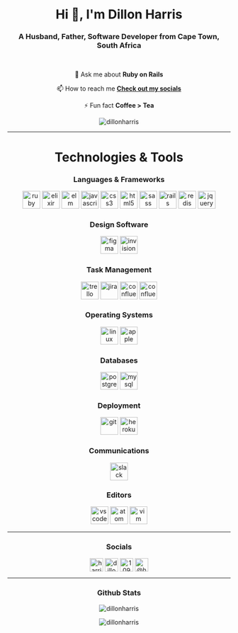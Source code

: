 <h1 align="center">Hi 👋, I'm Dillon Harris</h1>
<h3 align="center">A Husband, Father, Software Developer from Cape Town, South Africa</h3>

<br>
<div align="center">
  <p>💬 Ask me about <strong>Ruby on Rails</strong></p>
  <p>📫 How to reach me <strong><a href='#socials'>Check out my socials</a></strong></p>
  <p>⚡ Fun fact <strong>Coffee > Tea</strong></p>
</div>

<p align="center"> <img src="https://komarev.com/ghpvc/?username=dillonharris" alt="dillonharris" /> </p>

---
<h1 align="center">Technologies & Tools</h1>
<h3 align="center">Languages & Frameworks</h3>
<p align="center">
<img src="https://cdn.jsdelivr.net/gh/devicons/devicon/icons/ruby/ruby-plain-wordmark.svg" alt="ruby" width="40" height="40"/>
<img src="https://cdn.jsdelivr.net/gh/devicons/devicon/icons/elixir/elixir-original.svg" alt="elixir" width="40" height="40"/>
<img src="https://cdn.jsdelivr.net/gh/devicons/devicon/icons/elm/elm-original.svg
" alt="elm" width="40" height="40"/>
<img src="https://cdn.jsdelivr.net/gh/devicons/devicon/icons/javascript/javascript-plain.svg" alt="javascript" width="40" height="40"/>
<img src="https://cdn.jsdelivr.net/gh/devicons/devicon/icons/css3/css3-original-wordmark.svg" alt="css3" width="40" height="40"/>
<img src="https://cdn.jsdelivr.net/gh/devicons/devicon/icons/html5/html5-original-wordmark.svg" alt="html5" width="40" height="40"/>
<img src="https://cdn.jsdelivr.net/gh/devicons/devicon/icons/sass/sass-original.svg" alt="sass" width="40" height="40"/>
<img src="https://cdn.jsdelivr.net/gh/devicons/devicon/icons/rails/rails-original-wordmark.svg" alt="rails" width="40" height="40"/>
<img src="https://cdn.jsdelivr.net/gh/devicons/devicon/icons/redis/redis-original-wordmark.svg" alt="redis" width="40" height="40"/>
<img src="https://cdn.jsdelivr.net/gh/devicons/devicon/icons/jquery/jquery-original.svg" alt="jquery" width="40" height="40"/>
</p>

<h3 align="center">Design Software</h3>
<p align="center">
<img src="https://cdn.jsdelivr.net/gh/devicons/devicon/icons/figma/figma-original.svg" alt="figma" width="40" height="40"/>
<img src="https://www.vectorlogo.zone/logos/invisionapp/invisionapp-icon.svg" alt="invision" width="40" height="40"/>
</p>

<h3 align="center">Task Management</h3>
<p align="center">
<img src="https://cdn.jsdelivr.net/gh/devicons/devicon/icons/trello/trello-plain.svg" alt="trello" width="40" height="40"/>
<img src="https://cdn.jsdelivr.net/gh/devicons/devicon/icons/jira/jira-original.svg" alt="jira" width="40" height="40"/>
<img src="https://cdn.jsdelivr.net/gh/devicons/devicon/icons/confluence/confluence-original-wordmark.svg" alt="confluence" width="40" height="40"/>
<img src="https://cdn.jsdelivr.net/gh/devicons/devicon/icons/github/github-original-wordmark.svg" alt="confluence" width="40" height="40"/>
</p>

<h3 align="center">Operating Systems</h3>
<p align="center">
<img src="https://cdn.jsdelivr.net/gh/devicons/devicon/icons/linux/linux-original.svg" alt="linux" width="40" height="40"/>
<img src="https://cdn.jsdelivr.net/gh/devicons/devicon/icons/apple/apple-original.svg" alt="apple" width="40" height="40"/>
</p>

<h3 align="center">Databases</h3>
<p align="center">
<img src="https://cdn.jsdelivr.net/gh/devicons/devicon/icons/postgresql/postgresql-original-wordmark.svg" alt="postgresql" width="40" height="40"/>
<img src="https://cdn.jsdelivr.net/gh/devicons/devicon/icons/mysql/mysql-original-wordmark.svg" alt="mysql" width="40" height="40"/>
</p>

<h3 align="center">Deployment</h3>
<p align="center">
<img src="https://cdn.jsdelivr.net/gh/devicons/devicon/icons/git/git-original.svg" alt="git" width="40" height="40"/>
<img src="https://cdn.jsdelivr.net/gh/devicons/devicon/icons/heroku/heroku-original-wordmark.svg" alt="heroku" width="40" height="40"/>
</p>

<h3 align="center">Communications</h3>
<p align="center">
<img src="https://cdn.jsdelivr.net/gh/devicons/devicon/icons/slack/slack-original.svg" alt="slack" width="40" height="40"/>
</p>

<h3 align="center">Editors</h3>
<p align="center">
<img src="https://cdn.jsdelivr.net/gh/devicons/devicon/icons/vscode/vscode-original.svg" alt="vscode" width="40" height="40"/>
<img src="https://cdn.jsdelivr.net/gh/devicons/devicon/icons/atom/atom-original.svg" alt="atom" width="40" height="40"/>
<img src="https://cdn.jsdelivr.net/gh/devicons/devicon/icons/vim/vim-original.svg" alt="vim" width="40" height="40"/>
</p>

---

<h3 align="center" id='socials'>Socials</h3>
<p align="center">
<a href="https://dev.to/harrisdillon0" target="blank"><img align="center" src="https://cdn.jsdelivr.net/npm/simple-icons@3.0.1/icons/dev-dot-to.svg" alt="harrisdillon0" height="30" width="30" /></a>
<a href="https://linkedin.com/in/dillon-harris-21a225112" target="blank"><img align="center" src="https://cdn.jsdelivr.net/npm/simple-icons@3.0.1/icons/linkedin.svg" alt="dillon-harris-21a225112" height="30" width="30" /></a>
<a href="https://stackoverflow.com/users/10985051" target="blank"><img align="center" src="https://cdn.jsdelivr.net/npm/simple-icons@3.0.1/icons/stackoverflow.svg" alt="10985051" height="30" width="30" /></a>
<a href="https://medium.com/@harrisdillon0" target="blank"><img align="center" src="https://cdn.jsdelivr.net/npm/simple-icons@3.0.1/icons/medium.svg" alt="@harrisdillon0" height="30" width="30" /></a>
</p>


---
<h3 align="center">Github Stats</h3>
<p align="center">
<img src="https://github-readme-stats.vercel.app/api/top-langs/?username=dillonharris&layout=compact&hide=html" alt="dillonharris"/>
</p>

<p align="center">
<img src="https://github-readme-stats.vercel.app/api?username=dillonharris&show_icons=true" alt="dillonharris"/>
</p>
